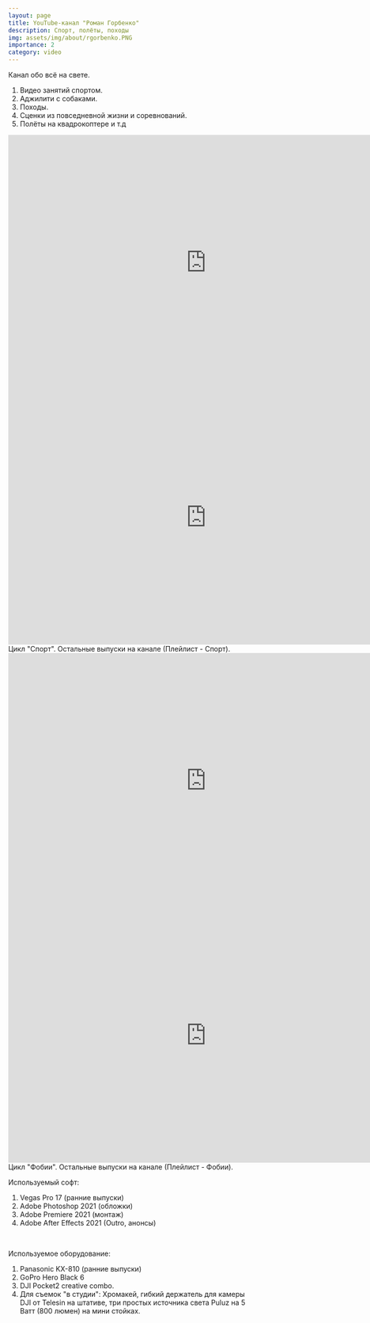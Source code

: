 ```yaml
---
layout: page
title: YouTube-канал "Роман Горбенко"
description: Спорт, полёты, походы
img: assets/img/about/rgorbenko.PNG
importance: 2
category: video
---
```


Канал обо всё на свете.
1. Видео занятий спортом.
2. Аджилити с собаками.
3. Походы.
4. Сценки из повседневной жизни и соревнований.
5. Полёты на квадрокоптере и т.д

<div class="row">
    <div class="col-sm mt-3 mt-md-0">
     <iframe width="800" height="515" src="https://www.youtube.com/embed/K7x7NEs-LhM?si=2vnX8R4LT803xPNp" title="YouTube video player" frameborder="0" allow="accelerometer; autoplay; clipboard-write; encrypted-media; gyroscope; picture-in-picture; web-share" referrerpolicy="strict-origin-when-cross-origin" allowfullscreen></iframe>
    </div>
    <div class="col-sm mt-3 mt-md-0">
       <iframe width="800" height="515" src="https://www.youtube.com/embed/U0l4JBoeXrE?si=uLCH7dnycdgtMvVS" title="YouTube video player" frameborder="0" allow="accelerometer; autoplay; clipboard-write; encrypted-media; gyroscope; picture-in-picture; web-share" referrerpolicy="strict-origin-when-cross-origin" allowfullscreen></iframe>
    </div>
</div>

<div class="caption">
    Цикл "Спорт". Остальные выпуски на канале (Плейлист - Спорт).
</div>

<div class="row">
    <div class="col-sm mt-3 mt-md-0">
    <iframe width="800" height="515" src="https://www.youtube.com/embed/8_yPMXUXTDQ?si=Ty1UF-8s_iosjRgt" title="YouTube video player" frameborder="0" allow="accelerometer; autoplay; clipboard-write; encrypted-media; gyroscope; picture-in-picture; web-share" allowfullscreen></iframe>
    </div>
    <div class="col-sm mt-3 mt-md-0">
        <iframe width="800" height="515" src="https://www.youtube.com/embed/gpMG8oBpVQk?si=bWfLpXlKrc0Gdc6j" title="YouTube video player" frameborder="0" allow="accelerometer; autoplay; clipboard-write; encrypted-media; gyroscope; picture-in-picture; web-share" allowfullscreen></iframe>
    </div>
</div>

<div class="caption">
    Цикл "Фобии". Остальные выпуски на канале (Плейлист - Фобии).
</div>

Используемый софт:
1. Vegas Pro 17 (ранние выпуски)
2. Adobe Photoshop 2021 (обложки)
3. Adobe Premiere 2021 (монтаж)
4. Adobe After Effects 2021  (Outro, анонсы)

<br/>

Используемое оборудование:
1. Panasonic KX-810 (ранние выпуски) 
2. GoPro Hero Black 6
3. DJI Pocket2 creative combo.
4. Для съемок "в студии": Хромакей, гибкий держатель для камеры DJI от Telesin на штативе, три простых источника света Puluz на 5 Ватт (800 люмен) на мини стойках.